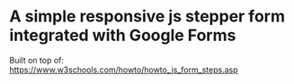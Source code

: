# A simple responsive js stepper form integrated with Google Forms
Built on top of: https://www.w3schools.com/howto/howto_js_form_steps.asp
